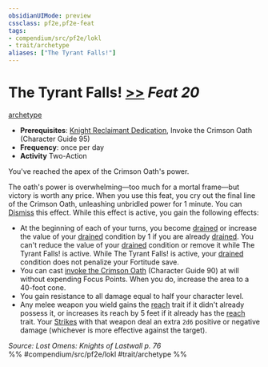 ```yaml
---
obsidianUIMode: preview
cssclass: pf2e,pf2e-feat
tags:
- compendium/src/pf2e/lokl
- trait/archetype
aliases: ["The Tyrant Falls!"]
---
```

# The Tyrant Falls!  [>>](rules/core-rulebook/chapter-9-playing-the-game.md#Actions "Two-Action") *Feat 20*  
[archetype](rules/traits/archetype.md)  

- **Prerequisites**: [Knight Reclaimant Dedication](compendium/feats/knight-reclaimant-dedication-locg.md), Invoke the Crimson Oath (Character Guide 95)
- **Frequency**: once per day
- **Activity** Two-Action

You've reached the apex of the Crimson Oath's power.

The oath's power is overwhelming—too much for a mortal frame—but victory is worth any price. When you use this feat, you cry out the final line of the Crimson Oath, unleashing unbridled power for 1 minute. You can [Dismiss](rules/actions/dismiss.md) this effect. While this effect is active, you gain the following effects:

- At the beginning of each of your turns, you become [drained](rules/conditions.md#Drained) or increase the value of your [drained](rules/conditions.md#Drained) condition by 1 if you are already [drained](rules/conditions.md#Drained). You can't reduce the value of your [drained](rules/conditions.md#Drained) condition or remove it while The Tyrant Falls! is active. While The Tyrant Falls! is active, your [drained](rules/conditions.md#Drained) condition does not penalize your Fortitude save.
- You can cast [invoke the Crimson Oath](compendium/spells/invoke-the-crimson-oath-locg.md) (Character Guide 90) at will without expending Focus Points. When you do, increase the area to a 40-foot cone.
- You gain resistance to all damage equal to half your character level.
- Any melee weapon you wield gains the [reach](rules/traits/reach.md) trait if it didn't already possess it, or increases its reach by 5 feet if it already has the [reach](rules/traits/reach.md) trait. Your [Strikes](rules/actions/strike.md) with that weapon deal an extra `2d6` positive or negative damage (whichever is more effective against the target).

*Source: Lost Omens: Knights of Lastwall p. 76*  
%% #compendium/src/pf2e/lokl #trait/archetype %%